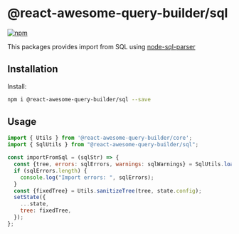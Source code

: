 # @react-awesome-query-builder/sql

[![npm](https://img.shields.io/npm/v/@react-awesome-query-builder/sql.svg)](https://www.npmjs.com/package/@react-awesome-query-builder/sql)

This packages provides import from SQL using [node-sql-parser](https://www.npmjs.com/package/node-sql-parser)

## Installation

Install:

```sh
npm i @react-awesome-query-builder/sql --save
```

## Usage

```js
import { Utils } from '@react-awesome-query-builder/core';
import { SqlUtils } from "@react-awesome-query-builder/sql";

const importFromSql = (sqlStr) => {
  const {tree, errors: sqlErrors, warnings: sqlWarnings} = SqlUtils.loadFromSql(sqlStr, state.config);
  if (sqlErrors.length) {
    console.log("Import errors: ", sqlErrors);
  }
  const {fixedTree} = Utils.sanitizeTree(tree, state.config);
  setState({
    ...state, 
    tree: fixedTree,
  });
};
```
